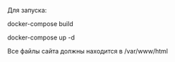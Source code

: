 Для запуска:

docker-compose build

docker-compose up -d

Все файлы сайта должны находится в /var/www/html
